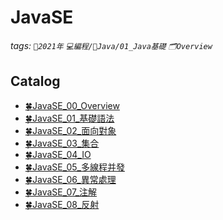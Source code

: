 JavaSE
===
###### tags: `📆2021年` `💻編程/🌠Java/01_Java基礎` `🗂Overview `

Catalog
---
- [🍀JavaSE_00_Overview](https://hackmd.io/@W3snnHv8TgC_U2ElYL9ATQ/JavaSE_00_Overview)
- [🍀JavaSE_01_基礎語法](https://hackmd.io/@W3snnHv8TgC_U2ElYL9ATQ/r1VH3N_bo)
- [🍀JavaSE_02_面向對象](https://hackmd.io/@W3snnHv8TgC_U2ElYL9ATQ/JavaSE_02_面向對象)
- [🍀JavaSE_03_集合](https://hackmd.io/@W3snnHv8TgC_U2ElYL9ATQ/JavaSE_03_集合)
- [🍀JavaSE_04_IO](https://hackmd.io/@W3snnHv8TgC_U2ElYL9ATQ/JavaSE_04_IO)
- [🍀JavaSE_05_多線程并發](https://hackmd.io/@W3snnHv8TgC_U2ElYL9ATQ/JavaSE_05_多線程并發)
- [🍀JavaSE_06_異常處理](https://hackmd.io/@W3snnHv8TgC_U2ElYL9ATQ/JavaSE_06_異常處理)
- [🍀JavaSE_07_注解](https://hackmd.io/@W3snnHv8TgC_U2ElYL9ATQ/SJEvaVdWo)
- [🍀JavaSE_08_反射](https://hackmd.io/@W3snnHv8TgC_U2ElYL9ATQ/JavaSE_08_反射)